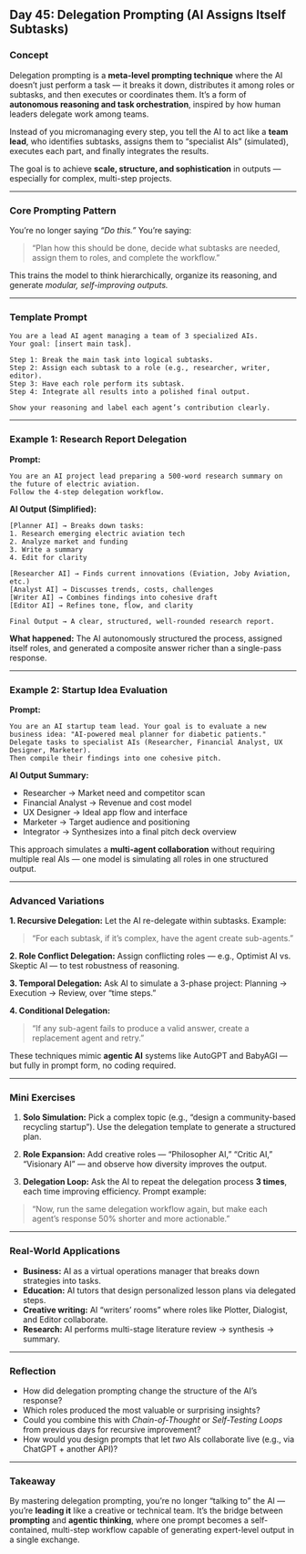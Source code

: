 ## **Day 45: Delegation Prompting (AI Assigns Itself Subtasks)**

### **Concept**

Delegation prompting is a **meta-level prompting technique** where the AI doesn’t just perform a task — it breaks it down, distributes it among roles or subtasks, and then executes or coordinates them.
It’s a form of **autonomous reasoning and task orchestration**, inspired by how human leaders delegate work among teams.

Instead of you micromanaging every step, you tell the AI to act like a **team lead**, who identifies subtasks, assigns them to “specialist AIs” (simulated), executes each part, and finally integrates the results.

The goal is to achieve **scale, structure, and sophistication** in outputs — especially for complex, multi-step projects.

---

### **Core Prompting Pattern**

You’re no longer saying *“Do this.”*
You’re saying:

> “Plan how this should be done, decide what subtasks are needed, assign them to roles, and complete the workflow.”

This trains the model to think hierarchically, organize its reasoning, and generate *modular, self-improving outputs.*

---

### **Template Prompt**

```
You are a lead AI agent managing a team of 3 specialized AIs.
Your goal: [insert main task].

Step 1: Break the main task into logical subtasks.
Step 2: Assign each subtask to a role (e.g., researcher, writer, editor).
Step 3: Have each role perform its subtask.
Step 4: Integrate all results into a polished final output.

Show your reasoning and label each agent’s contribution clearly.
```

---

### **Example 1: Research Report Delegation**

**Prompt:**

```
You are an AI project lead preparing a 500-word research summary on the future of electric aviation. 
Follow the 4-step delegation workflow.
```

**AI Output (Simplified):**

```
[Planner AI] → Breaks down tasks:
1. Research emerging electric aviation tech
2. Analyze market and funding
3. Write a summary
4. Edit for clarity

[Researcher AI] → Finds current innovations (Eviation, Joby Aviation, etc.)
[Analyst AI] → Discusses trends, costs, challenges
[Writer AI] → Combines findings into cohesive draft
[Editor AI] → Refines tone, flow, and clarity

Final Output → A clear, structured, well-rounded research report.
```

**What happened:**
The AI autonomously structured the process, assigned itself roles, and generated a composite answer richer than a single-pass response.

---

### **Example 2: Startup Idea Evaluation**

**Prompt:**

```
You are an AI startup team lead. Your goal is to evaluate a new business idea: "AI-powered meal planner for diabetic patients."
Delegate tasks to specialist AIs (Researcher, Financial Analyst, UX Designer, Marketer).
Then compile their findings into one cohesive pitch.
```

**AI Output Summary:**

* Researcher → Market need and competitor scan
* Financial Analyst → Revenue and cost model
* UX Designer → Ideal app flow and interface
* Marketer → Target audience and positioning
* Integrator → Synthesizes into a final pitch deck overview

This approach simulates a **multi-agent collaboration** without requiring multiple real AIs — one model is simulating all roles in one structured output.

---

### **Advanced Variations**

**1. Recursive Delegation:**
Let the AI re-delegate within subtasks. Example:

> “For each subtask, if it’s complex, have the agent create sub-agents.”

**2. Role Conflict Delegation:**
Assign conflicting roles — e.g., Optimist AI vs. Skeptic AI — to test robustness of reasoning.

**3. Temporal Delegation:**
Ask AI to simulate a 3-phase project: Planning → Execution → Review, over “time steps.”

**4. Conditional Delegation:**

> “If any sub-agent fails to produce a valid answer, create a replacement agent and retry.”

These techniques mimic **agentic AI** systems like AutoGPT and BabyAGI — but fully in prompt form, no coding required.

---

### **Mini Exercises**

1. **Solo Simulation:**
   Pick a complex topic (e.g., “design a community-based recycling startup”). Use the delegation template to generate a structured plan.

2. **Role Expansion:**
   Add creative roles — “Philosopher AI,” “Critic AI,” “Visionary AI” — and observe how diversity improves the output.

3. **Delegation Loop:**
   Ask the AI to repeat the delegation process **3 times**, each time improving efficiency.
   Prompt example:

> “Now, run the same delegation workflow again, but make each agent’s response 50% shorter and more actionable.”

---

### **Real-World Applications**

* **Business:** AI as a virtual operations manager that breaks down strategies into tasks.
* **Education:** AI tutors that design personalized lesson plans via delegated steps.
* **Creative writing:** AI “writers’ rooms” where roles like Plotter, Dialogist, and Editor collaborate.
* **Research:** AI performs multi-stage literature review → synthesis → summary.

---

### **Reflection**

* How did delegation prompting change the structure of the AI’s response?
* Which roles produced the most valuable or surprising insights?
* Could you combine this with *Chain-of-Thought* or *Self-Testing Loops* from previous days for recursive improvement?
* How would you design prompts that let *two* AIs collaborate live (e.g., via ChatGPT + another API)?

---

### **Takeaway**

By mastering delegation prompting, you’re no longer “talking to” the AI — you’re **leading it** like a creative or technical team.
It’s the bridge between **prompting** and **agentic thinking**, where one prompt becomes a self-contained, multi-step workflow capable of generating expert-level output in a single exchange.
